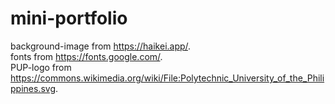 # mini-portfolio  
background-image from https://haikei.app/.  
fonts from https://fonts.google.com/.  
PUP-logo from https://commons.wikimedia.org/wiki/File:Polytechnic_University_of_the_Philippines.svg.